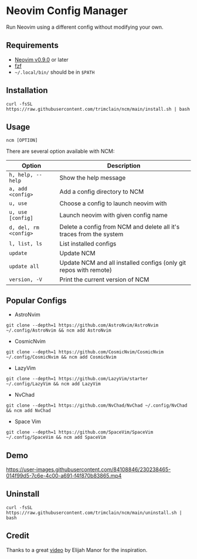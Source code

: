 # Neovim Config Manager

Run Neovim using a different config without modifying your own.

## Requirements

- [Neovim v0.9.0](https://github.com/neovim/neovim/releases/tag/v0.9.0) or later
- [fzf](https://github.com/junegunn/fzf)
- `~/.local/bin/` should be in `$PATH`

## Installation

```
curl -fsSL https://raw.githubusercontent.com/trimclain/ncm/main/install.sh | bash
```

## Usage

```
ncm [OPTION]
```

There are several option available with NCM:

| Option                                           | Description                                                         |
| ------------------------------------------------ | ------------------------------------------------------------------- |
| `h, help, --help`                                | Show the help message                                               |
| `a, add <config>`                                | Add a config directory to NCM                                       |
| `u, use`                                         | Choose a config to launch neovim with                               |
| `u, use [config]`                                | Launch neovim with given config name                                |
| `d, del, rm <config>`                            | Delete a config from NCM and delete all it's traces from the system |
| `l, list, ls`                                    | List installed configs                                              |
| `update`                                         | Update NCM                                                          |
| `update all`                                     | Update NCM and all installed configs (only git repos with remote)   |
| `version, -V`                                    | Print the current version of NCM                                    |


## Popular Configs

- AstroNvim
```
git clone --depth=1 https://github.com/AstroNvim/AstroNvim ~/.config/AstroNvim && ncm add AstroNvim
```
- CosmicNvim
```
git clone --depth=1 https://github.com/CosmicNvim/CosmicNvim ~/.config/CosmicNvim && ncm add CosmicNvim
```
- LazyVim
```
git clone --depth=1 https://github.com/LazyVim/starter ~/.config/LazyVim && ncm add LazyVim
```
- NvChad
```
git clone --depth=1 https://github.com/NvChad/NvChad ~/.config/NvChad && ncm add NvChad
```

- Space Vim
```
git clone --depth=1 https://github.com/SpaceVim/SpaceVim ~/.config/SpaceVim && ncm add SpaceVim
```


## Demo

https://user-images.githubusercontent.com/84108846/230238465-014f99d5-7c6e-4c00-a691-f4f870b83865.mp4


## Uninstall

```
curl -fsSL https://raw.githubusercontent.com/trimclain/ncm/main/uninstall.sh | bash
```

## Credit

Thanks to a great [video](https://www.youtube.com/watch?v=LkHjJlSgKZY) by Elijah Manor for the inspiration.
